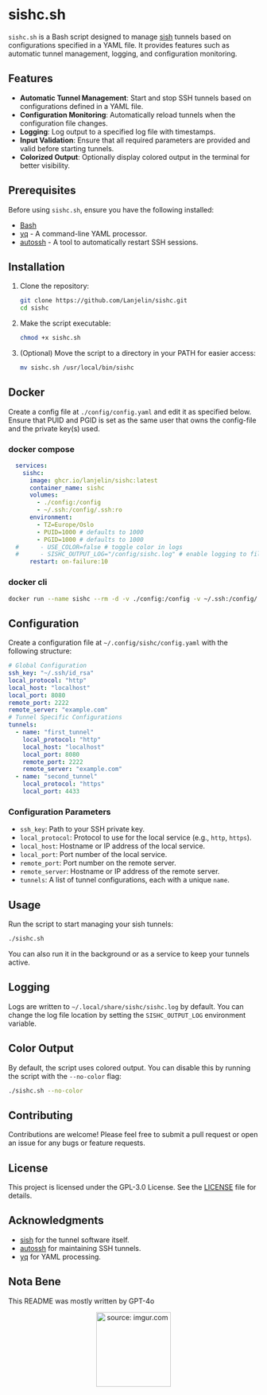 # sishc.sh

`sishc.sh` is a Bash script designed to manage [sish](https://docs.ssi.sh/getting-started) tunnels based on configurations specified in a YAML file. It provides features such as automatic tunnel management, logging, and configuration monitoring.

## Features

- **Automatic Tunnel Management**: Start and stop SSH tunnels based on configurations defined in a YAML file.
- **Configuration Monitoring**: Automatically reload tunnels when the configuration file changes.
- **Logging**: Log output to a specified log file with timestamps.
- **Input Validation**: Ensure that all required parameters are provided and valid before starting tunnels.
- **Colorized Output**: Optionally display colored output in the terminal for better visibility.

## Prerequisites

Before using `sishc.sh`, ensure you have the following installed:

- [Bash](https://www.gnu.org/software/bash/)
- [yq](https://github.com/mikefarah/yq) - A command-line YAML processor.
- [autossh](https://github.com/haifux/autossh) - A tool to automatically restart SSH sessions.

## Installation

1. Clone the repository:

   ```bash
   git clone https://github.com/Lanjelin/sishc.git
   cd sishc
   ```

2. Make the script executable:

   ```bash
   chmod +x sishc.sh
   ```

3. (Optional) Move the script to a directory in your PATH for easier access:

   ```bash
   mv sishc.sh /usr/local/bin/sishc
   ```
## Docker

Create a config file at `./config/config.yaml` and edit it as specified below. Ensure that PUID and PGID is set as the same user that owns the config-file and the private key(s) used.

### docker compose

```yaml
  services:
    sishc:
      image: ghcr.io/lanjelin/sishc:latest
      container_name: sishc
      volumes:
        - ./config:/config
        - ~/.ssh:/config/.ssh:ro
      environment:
        - TZ=Europe/Oslo
        - PUID=1000 # defaults to 1000
        - PGID=1000 # defaults to 1000
  #      - USE_COLOR=false # toggle color in logs
  #      - SISHC_OUTPUT_LOG="/config/sishc.log" # enable logging to file
      restart: on-failure:10
```

### docker cli

```bash
docker run --name sishc --rm -d -v ./config:/config -v ~/.ssh:/config/.ssh:ro -e TZ=Europe/Oslo -e PUID=${UID} -e PGID=${GID} ghcr.io/lanjelin/sishc:latest
```


## Configuration

Create a configuration file at `~/.config/sishc/config.yaml` with the following structure:

```yaml
# Global Configuration
ssh_key: "~/.ssh/id_rsa"
local_protocol: "http"
local_host: "localhost"
local_port: 8080
remote_port: 2222
remote_server: "example.com"
# Tunnel Specific Configurations
tunnels:
  - name: "first_tunnel"
    local_protocol: "http"
    local_host: "localhost"
    local_port: 8080
    remote_port: 2222
    remote_server: "example.com"
  - name: "second_tunnel"
    local_protocol: "https"
    local_port: 4433
```

### Configuration Parameters

- `ssh_key`: Path to your SSH private key.
- `local_protocol`: Protocol to use for the local service (e.g., `http`, `https`).
- `local_host`: Hostname or IP address of the local service.
- `local_port`: Port number of the local service.
- `remote_port`: Port number on the remote server.
- `remote_server`: Hostname or IP address of the remote server.
- `tunnels`: A list of tunnel configurations, each with a unique `name`.

## Usage

Run the script to start managing your sish tunnels:

```bash
./sishc.sh
```

You can also run it in the background or as a service to keep your tunnels active.

## Logging

Logs are written to `~/.local/share/sishc/sishc.log` by default. You can change the log file location by setting the `SISHC_OUTPUT_LOG` environment variable.

## Color Output

By default, the script uses colored output. You can disable this by running the script with the `--no-color` flag:

```bash
./sishc.sh --no-color
```

## Contributing

Contributions are welcome! Please feel free to submit a pull request or open an issue for any bugs or feature requests.

## License

This project is licensed under the GPL-3.0 License. See the [LICENSE](LICENSE) file for details.

## Acknowledgments

- [sish](https://docs.ssi.sh/) for the tunnel software itself.
- [autossh](https://github.com/haifux/autossh) for maintaining SSH tunnels.
- [yq](https://github.com/mikefarah/yq) for YAML processing.

## Nota Bene

This README was mostly written by GPT-4o

<div align="center">
  <a href="https://imgur.com/k4VWmn7">
    <img src="https://user-images.githubusercontent.com/74038190/216644507-4f06ea29-bf55-4356-aac0-d42751461a9d.gif" title="source: imgur.com" width="150" />
  </a>
</div>

